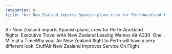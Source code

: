 ```yaml
---
categories: g
title: "Air New Zealand imports Spanish plane crew for PerthAuckland flights  Executive Traveller"
---
```

Air New Zealand imports Spanish plane, crew for Perth-Auckland flights&nbsp;&nbsp;Executive TravellerAir New Zealand Leasing Wamos Air A330&nbsp;&nbsp;One Mile at a TimeWhy your Air New Zealand flight to Perth will have a very different look&nbsp;&nbsp;StuffAir New Zealand Improves Service On Flight